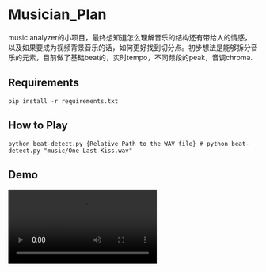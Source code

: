 # Musician_Plan

music analyzer的小项目，最终想知道怎么理解音乐的结构还有带给人的情感，以及如果要成为视频背景音乐的话，如何更好找到切分点。初步想法是能够拆分音乐的元素，目前做了基础beat的，实时tempo，不同频段的peak，音调chroma.


## Requirements

```{bash}
pip install -r requirements.txt
```

## How to Play

```{python}
python beat-detect.py {Relative Path to the WAV file} # python beat-detect.py "music/One Last Kiss.wav"
```

## Demo

![Demo: One Last Kiss](demo.mp4)

